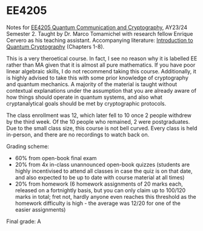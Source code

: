 # EE4205

Notes for [EE4205 Quantum Communication and Cryptography](https://nusmods.com/courses/EE4205/quantum-communication-and-cryptography), AY23/24 Semester 2. Taught by Dr. Marco Tomamichel with research fellow Enrique Cervero as his teaching assistant. Accompanying literature: [Introduction to Quantum Cryptography](https://www.cambridge.org/highereducation/books/introduction-to-quantum-cryptography/1D3D1FAE02AB40BE3780EBF9E461896B) (Chapters 1-8).

This is a very theroetical course. In fact, I see no reason why it is labelled EE rather than MA given that it is almost all pure mathematics. If you have poor linear algebraic skills, I do not recommend taking this course. Additionally, it is highly advised to take this with some prior knowledge of cryptography and quantum mechanics. A majority of the material is taught without contextual explanations under the assumption that you are already aware of how things should operate in quantum systems, and also what cryptanalytical goals should be met by cryptographic protocols.

The class enrollment was 12, which later fell to 10 once 2 people withdrew by the third week. Of the 10 people who remained, 2 were postgraduates. Due to the small class size, this course is not bell curved. Every class is held in-person, and there are no recordings to watch back on.

Grading scheme:

* 60% from open-book final exam
* 20% from 4x in-class unannounced open-book quizzes (students are highly incentivised to attend all classes in case the quiz is on that date, and also expected to be up to date with course material at all times)
* 20% from homework (6 homework assignments of 20 marks each, released on a fortnightly basis, but you can only claim up to 100/120 marks in total; fret not, hardly anyone even reaches this threshold as the homework difficulty is high - the average was 12/20 for one of the easier assignments)

Final grade: A

